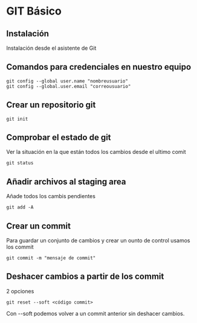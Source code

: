 # GIT Básico

## Instalación

Instalación desde el asistente de Git

## Comandos para credenciales en nuestro equipo

```
git config --global user.name "nombreusuario"
git config --global.user.email "correousuario"
```

## Crear un repositorio git

```
git init
```

## Comprobar el estado de git

Ver la situación en la que están todos los cambios desde el ultimo comit

```
git status
```

## Añadir archivos al staging area

Añade todos los cambis pendientes
```
git add -A
```


## Crear un commit

Para guardar un conjunto de cambios y crear un ounto de control usamos los commit

```
git commit -m "mensaje de commit"
```

## Deshacer cambios a partir de los commit

2 opciones

```
git reset --soft <código commit>
```

Con --soft podemos volver a un commit anterior sin deshacer cambios.